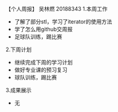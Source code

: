 【个人周报】 吴林燃 20188343
1.本周工作
 - 了解了部分stl，学习了iterator的使用方法
 - 学了怎么用github交周报
 - 足球队训练，踢比赛

2.下周计划
 - 继续完成下周的学习计划
 - 做好专业课的预习复习
 - 球队训练，踢比赛

3.成果展示
 - 无
